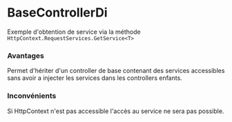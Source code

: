 # BaseControllerDi

Exemple d'obtention de service via la méthode `HttpContext.RequestServices.GetService<T>`

### Avantages

Permet d'hériter d'un controller de base contenant des services accessibles sans avoir a injecter les services dans les controllers enfants.

### Inconvénients

Si HttpContext n'est pas accessible l'accès au service ne sera pas possible.